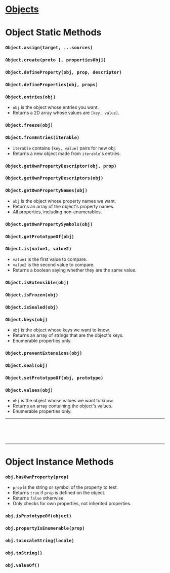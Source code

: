 # [Objects](https://developer.mozilla.org/en-US/docs/Web/JavaScript/Reference/Global_Objects/Object)

# Object Static Methods
<!-- ### `Object.assign()`
### `Object.create()`
### `Object.defineProperty()`
### `Object.defineProperties()`
### `Object.entries()`
### `Object.freeze()`
### `Object.fromEntries()`
### `Object.getOwnPropertyDescriptor()`
### `Object.getOwnPropertyDescriptors()`
### `Object.getOwnPropertyNames()`
### `Object.getOwnPropertySymbols()`
### `Object.getPrototypeOf()`
### `Object.is()`
### `Object.isExtensible()`
### `Object.isFrozen()`
### `Object.isSealed()`
### `Object.keys()`
### `Object.preventExtensions()`
### `Object.seal()`
### `Object.setPrototypeOf()`
### `Object.values()` -->

### `Object.assign(target, ...sources)`
### `Object.create(proto [, propertiesObj])`
### `Object.defineProperty(obj, prop, descriptor)`
### `Object.defineProperties(obj, props)`
### `Object.entries(obj)`
- `obj` is the object whose entries you want.
- Returns a 2D array whose values are `[key, value]`.

### `Object.freeze(obj)`
### `Object.fromEntries(iterable)`
- `iterable` contains `[key, value]` pairs for new obj.
- Returns a new object made from `iterable`'s entries.


### `Object.getOwnPropertyDescriptor(obj, prop)`
### `Object.getOwnPropertyDescriptors(obj)`
### `Object.getOwnPropertyNames(obj)`
- `obj` is the object whose property names we want.
- Returns an array of the object's property names.
- All properties, including non-enumerables.

### `Object.getOwnPropertySymbols(obj)`
### `Object.getPrototypeOf(obj)`
### `Object.is(value1, value2)`
- `value1` is the first value to compare.
- `value2` is the second value to compare.
- Returns a boolean saying whether they are the same value.

### `Object.isExtensible(obj)`
### `Object.isFrozen(obj)`
### `Object.isSealed(obj)`
### `Object.keys(obj)`
- `obj` is the object whose keys we want to know.
- Returns an array of strings that are the object's keys.
- Enumerable properties only.

### `Object.preventExtensions(obj)`
### `Object.seal(obj)`
### `Object.setPrototypeOf(obj, prototype)`
### `Object.values(obj)` 
- `obj` is the object whose values we want to know.
- Returns an array containing the object's values.
- Enumerable properties only.

<hr>
<br>
<br>
<br>
<hr>

# Object Instance Methods
### `obj.hasOwnProperty(prop)`
- `prop` is the string or symbol of the property to test.
- Returns `true` if `prop` is defined on the object.
- Returns `false` otherwise.
- Only checks for own properties, not inherited properties.

### `obj.isPrototypeOf(object)`
### `obj.propertyIsEnumerable(prop)`
### `obj.toLocaleString(locale)`
### `obj.toString()`
### `obj.valueOf()`